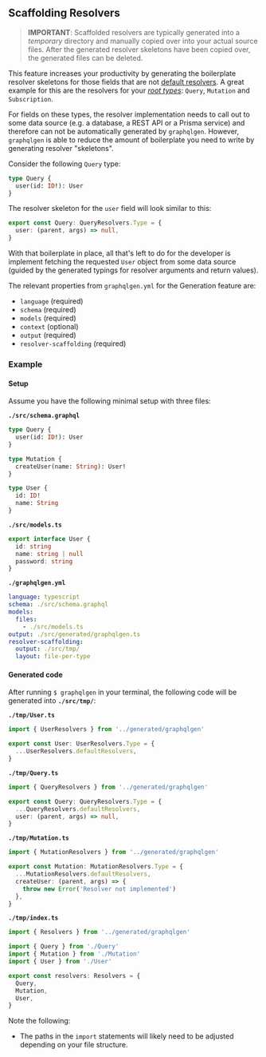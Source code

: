 ## Scaffolding Resolvers

> **IMPORTANT**: Scaffolded resolvers are typically generated into a _temporary_ directory and manually copied over into your actual source files. After the generated resolver skeletons have been copied over, the generated files can be deleted.

This feature increases your productivity by generating the boilerplate resolver skeletons for those fields that are not [default resolvers](#default-resolvers). A great example for this are the resolvers for your [_root types_](https://www.prisma.io/blog/graphql-server-basics-the-schema-ac5e2950214e/): `Query`, `Mutation` and `Subscription`.

For fields on these types, the resolver implementation needs to call out to some data source (e.g. a database, a REST API or a Prisma service) and therefore can not be automatically generated by `graphqlgen`. However, `graphqlgen` is able to reduce the amount of boilerplate you need to write by generating resolver "skeletons".

Consider the following `Query` type:

```graphql
type Query {
  user(id: ID!): User
}
```

The resolver skeleton for the `user` field will look similar to this:

```ts
export const Query: QueryResolvers.Type = {
  user: (parent, args) => null,
}
```

With that boilerplate in place, all that's left to do for the developer is implement fetching the requested `User` object from some data source (guided by the generated typings for resolver arguments and return values).

The relevant properties from `graphqlgen.yml` for the Generation feature are:

- `language` (required)
- `schema` (required)
- `models` (required)
- `context` (optional)
- `output` (required)
- `resolver-scaffolding` (required)

### Example

#### Setup

Assume you have the following minimal setup with three files:

**`./src/schema.graphql`**

```graphql
type Query {
  user(id: ID!): User
}

type Mutation {
  createUser(name: String): User!
}

type User {
  id: ID!
  name: String
}
```

**`./src/models.ts`**

```ts
export interface User {
  id: string
  name: string | null
  password: string
}
```

**`./graphqlgen.yml`**

```yml
language: typescript
schema: ./src/schema.graphql
models:
  files:
    - ./src/models.ts
output: ./src/generated/graphqlgen.ts
resolver-scaffolding:
  output: ./src/tmp/
  layout: file-per-type
```

#### Generated code

After running `$ graphqlgen` in your terminal, the following code will be generated into **`./src/tmp/`**:

**`./tmp/User.ts`**

```ts
import { UserResolvers } from '../generated/graphqlgen'

export const User: UserResolvers.Type = {
  ...UserResolvers.defaultResolvers,
}
```

**`./tmp/Query.ts`**

```ts
import { QueryResolvers } from '../generated/graphqlgen'

export const Query: QueryResolvers.Type = {
  ...QueryResolvers.defaultResolvers,
  user: (parent, args) => null,
}
```

**`./tmp/Mutation.ts`**

```ts
import { MutationResolvers } from '../generated/graphqlgen'

export const Mutation: MutationResolvers.Type = {
  ...MutationResolvers.defaultResolvers,
  createUser: (parent, args) => {
    throw new Error('Resolver not implemented')
  },
}
```

**`./tmp/index.ts`**

```ts
import { Resolvers } from '../generated/graphqlgen'

import { Query } from './Query'
import { Mutation } from './Mutation'
import { User } from './User'

export const resolvers: Resolvers = {
  Query,
  Mutation,
  User,
}
```

Note the following:

- The paths in the `import` statements will likely need to be adjusted depending on your file structure.
